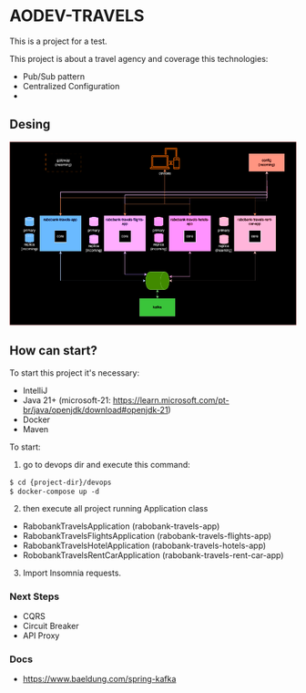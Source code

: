 # AODEV-TRAVELS

This is a project for a test.

This project is about a travel agency and coverage this technologies:

- Pub/Sub pattern
- Centralized Configuration
- 

## Desing

![Draw system](./readme_files/aodev-travels.png)

## How can start?

To start this project it's necessary:

- IntelliJ
- Java 21+ (microsoft-21: https://learn.microsoft.com/pt-br/java/openjdk/download#openjdk-21)
- Docker
- Maven

To start:

1. go to devops dir and execute this command:

```shell
$ cd {project-dir}/devops
$ docker-compose up -d
```

2. then execute all project running Application class

- RabobankTravelsApplication (rabobank-travels-app)
- RabobankTravelsFlightsApplication (rabobank-travels-flights-app)
- RabobankTravelsHotelApplication (rabobank-travels-hotels-app)
- RobobankTravelsRentCarApplication (rabobank-travels-rent-car-app)

3. Import Insomnia requests.

### Next Steps

- CQRS
- Circuit Breaker
- API Proxy

### Docs
- https://www.baeldung.com/spring-kafka
